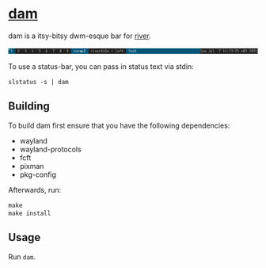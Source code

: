 # [dam]

dam is a itsy-bitsy dwm-esque bar for [river].

![](dam-demo.png)

To use a status-bar, you can pass in status text via stdin:
```
slstatus -s | dam
```

## Building

To build dam first ensure that you have the following dependencies:

* wayland
* wayland-protocols
* fcft
* pixman
* pkg-config

Afterwards, run:
```
make
make install
```

## Usage

Run `dam`.

[dam]:   https://codeberg.org/sewn/dam
[river]: https://codeberg.org/river
